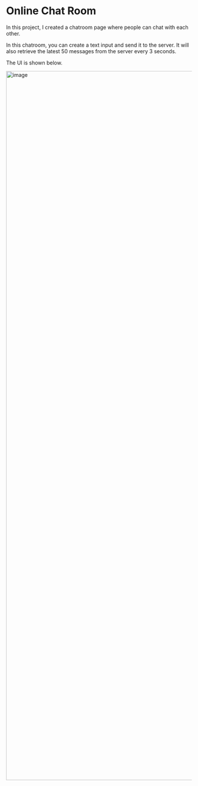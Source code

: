 # Online Chat Room
In this project, I created a chatroom page where people can chat with each other.

In this chatroom, you can create a text input and send it to the server. It will also retrieve the latest 50 messages from the server every 3 seconds.

The UI is shown below.

<img width="1920" alt="image" src="https://user-images.githubusercontent.com/43141076/155667105-c17f3ef0-7e55-4280-b2fc-543c704c1fd1.png">
